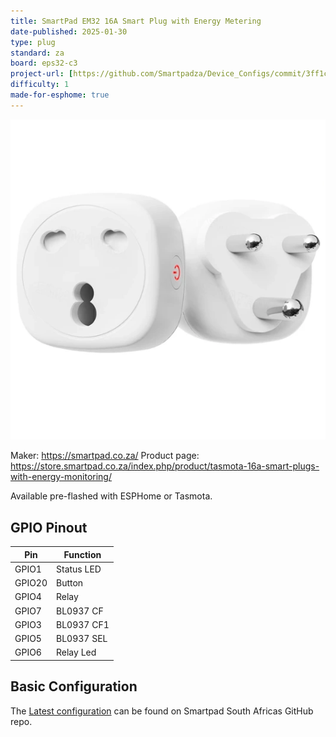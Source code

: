 ```yaml
---
title: SmartPad EM32 16A Smart Plug with Energy Metering
date-published: 2025-01-30
type: plug
standard: za
board: eps32-c3
project-url: [https://github.com/Smartpadza/Device_Configs/commit/3ff1c3319234792a9653f1f4a8b5aa4a196586c9](https://github.com/Smartpadza/Device_Configs/blob/main/smartpad-em32-smart-plug.yaml)
difficulty: 1
made-for-esphome: true
---
```


![alt text](SPEM32.webp "SmartPad EM32 16A Smart Plug with Energy Metering")

Maker: https://smartpad.co.za/
Product page: https://store.smartpad.co.za/index.php/product/tasmota-16a-smart-plugs-with-energy-monitoring/

Available pre-flashed with ESPHome or Tasmota.

## GPIO Pinout

| Pin    | Function   |
| ------ | ---------- |
| GPIO1  | Status LED |
| GPIO20 | Button     |
| GPIO4  | Relay      |
| GPIO7  | BL0937 CF  |
| GPIO3  | BL0937 CF1 |
| GPIO5  | BL0937 SEL |
| GPIO6  | Relay Led  |

## Basic Configuration

The [Latest configuration](https://github.com/Smartpadza/Device_Configs/blob/main/smartpad-em32-smart-plug.yaml)
can be found on Smartpad South Africas GitHub repo.
